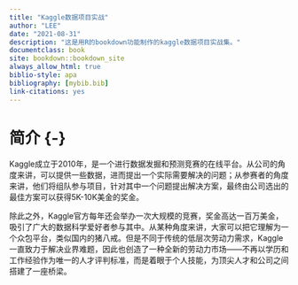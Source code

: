 ```yaml
---
title: "Kaggle数据项目实战"
author: "LEE"
date: "2021-08-31"
description: "这是用R的bookdown功能制作的kaggle数据项目实战集。"
documentclass: book
site: bookdown::bookdown_site
always_allow_html: true
biblio-style: apa
bibliography: [mybib.bib]
link-citations: yes
---
```




# 简介 {-}

Kaggle成立于2010年，是一个进行数据发掘和预测竞赛的在线平台。从公司的角度来讲，可以提供一些数据，进而提出一个实际需要解决的问题；从参赛者的角度来讲，他们将组队参与项目，针对其中一个问题提出解决方案，最终由公司选出的最佳方案可以获得5K-10K美金的奖金。

除此之外，Kaggle官方每年还会举办一次大规模的竞赛，奖金高达一百万美金，吸引了广大的数据科学爱好者参与其中。从某种角度来讲，大家可以把它理解为一个众包平台，类似国内的猪八戒。但是不同于传统的低层次劳动力需求，Kaggle一直致力于解决业界难题，因此也创造了一种全新的劳动力市场——不再以学历和工作经验作为唯一的人才评判标准，而是着眼于个人技能，为顶尖人才和公司之间搭建了一座桥梁。
